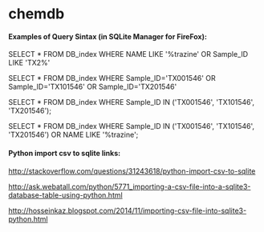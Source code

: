 # chemdb




#### Examples of Query Sintax (in SQLite Manager for FireFox):
SELECT * FROM DB_index WHERE NAME LIKE '%trazine' OR Sample_ID LIKE 'TX2%'

SELECT * FROM DB_index WHERE Sample_ID='TX001546' OR Sample_ID='TX101546' OR Sample_ID='TX201546'

SELECT * FROM DB_index WHERE Sample_ID IN ('TX001546', 'TX101546', 'TX201546');

SELECT * FROM DB_index WHERE Sample_ID IN ('TX001546', 'TX101546', 'TX201546') OR NAME LIKE '%trazine';

#### Python import csv to sqlite links:
http://stackoverflow.com/questions/31243618/python-import-csv-to-sqlite

http://ask.webatall.com/python/5771_importing-a-csv-file-into-a-sqlite3-database-table-using-python.html

http://hosseinkaz.blogspot.com/2014/11/importing-csv-file-into-sqlite3-python.html

